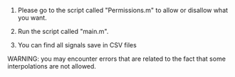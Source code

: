 1) Please go to the script called "Permissions.m" to allow or disallow what you want.

2) Run the script called "main.m".

3) You can find all signals save in CSV files

WARNING: you may encounter errors that are related to the fact that some interpolations are not allowed.
